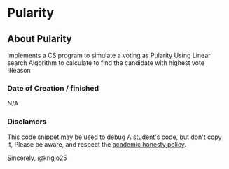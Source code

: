 # Pularity

## About Pularity

Implements a CS program to simulate a voting as Pularity
Using Linear search Algorithm to calculate to find the candidate with highest vote
!Reason

### Date of Creation / finished
N/A

###  Disclamers

This code snippet may be used to debug
A student's code, but don't copy it,
Please be aware, and respect the [academic honesty policy](https://cs50.harvard.edu/x/2023/honesty/).

Sincerely,
@krigjo25
